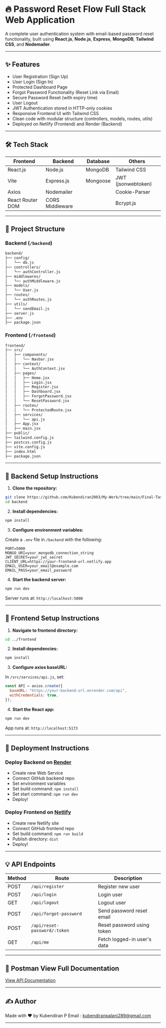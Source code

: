 # 🔥 Password Reset Flow Full Stack Web Application

A complete user authentication system with email-based password reset functionality, built using **React.js**, **Node.js**, **Express**, **MongoDB**, **Tailwind CSS**, and **Nodemailer**.

---

## ✨ Features

- User Registration (Sign Up)
- User Login (Sign In)
- Protected Dashboard Page
- Forgot Password Functionality (Reset Link via Email)
- Secure Password Reset (with expiry time)
- User Logout
- JWT Authentication stored in HTTP-only cookies
- Responsive Frontend UI with Tailwind CSS
- Clean code with modular structure (controllers, models, routes, utils)
- Deployed on Netlify (Frontend) and Render (Backend)

---

## 🛠 Tech Stack

| Frontend         | Backend         | Database | Others             |
| ---------------- | --------------- | -------- | ------------------ |
| React.js         | Node.js         | MongoDB  | Tailwind CSS       |
| Vite             | Express.js      | Mongoose | JWT (jsonwebtoken) |
| Axios            | Nodemailer      |          | Cookie-Parser      |
| React Router DOM | CORS Middleware |          | Bcrypt.js          |

---

## 📁 Project Structure

### Backend (`/backend`)

```bash
backend/
├── config/
│   └── db.js
├── controllers/
│   └── authController.js
├── middlewares/
│   └── authMiddleware.js
├── models/
│   └── User.js
├── routes/
│   └── authRoutes.js
├── utils/
│   └── sendEmail.js
├── server.js
├── .env
├── package.json
```

### Frontend (`/frontend`)

```bash
frontend/
├── src/
│   ├── components/
│   │   └── Navbar.jsx
│   ├── context/
│   │   └── AuthContext.jsx
│   ├── pages/
│   │   ├── Home.jsx
│   │   ├── Login.jsx
│   │   ├── Register.jsx
│   │   ├── Dashboard.jsx
│   │   ├── ForgotPassword.jsx
│   │   └── ResetPassword.jsx
│   ├── routes/
│   │   └── ProtectedRoute.jsx
│   ├── services/
│   │   └── api.js
│   ├── App.jsx
│   ├── main.jsx
├── public/
├── tailwind.config.js
├── postcss.config.js
├── vite.config.js
├── index.html
├── package.json
```

---

## 🔧 Backend Setup Instructions

1. **Clone the repository:**

```bash
git clone https://github.com/Kubendiran2003/My-Work/tree/main/Final-Task
cd backend
```

2. **Install dependencies:**

```bash
npm install
```

3. **Configure environment variables:**

Create a `.env` file in `/backend` with the following:

```env
PORT=5000
MONGO_URI=your_mongodb_connection_string
JWT_SECRET=your_jwt_secret
CLIENT_URL=https://your-frontend-url.netlify.app
EMAIL_USER=your_email@example.com
EMAIL_PASS=your_email_password
```

4. **Start the backend server:**

```bash
npm run dev
```

Server runs at: `http://localhost:5000`

---

## 🔧 Frontend Setup Instructions

1. **Navigate to frontend directory:**

```bash
cd ../frontend
```

2. **Install dependencies:**

```bash
npm install
```

3. **Configure axios baseURL:**

In `/src/services/api.js`, set:

```javascript
const API = axios.create({
  baseURL: "https://your-backend-url.onrender.com/api",
  withCredentials: true,
});
```

4. **Start the React app:**

```bash
npm run dev
```

App runs at: `http://localhost:5173`

---

## 🚀 Deployment Instructions

### Deploy Backend on [Render](https://render.com)

- Create new Web Service
- Connect GitHub backend repo
- Set environment variables
- Set build command: `npm install`
- Set start command: `npm run dev`
- Deploy!

### Deploy Frontend on [Netlify](https://netlify.com)

- Create new Netlify site
- Connect GitHub frontend repo
- Set build command: `npm run build`
- Publish directory: `dist`
- Deploy!

---

## 💡 API Endpoints

| Method | Route                        | Description                 |
| ------ | ---------------------------- | --------------------------- |
| POST   | `/api/register`              | Register new user           |
| POST   | `/api/login`                 | Login user                  |
| GET    | `/api/logout`                | Logout user                 |
| POST   | `/api/forgot-password`       | Send password reset email   |
| POST   | `/api/reset-password/:token` | Reset password using token  |
| GET    | `/api/me`                    | Fetch logged-in user's data |

---

## 📜 Postman View Full Documentation

[View API Documentation](https://documenter.getpostman.com/view/44150102/2sB2j1iYXi)

---

## ✍️ Author

Made with ❤️ by Kubendiran P
Email : kubendiranpalani289@gmail.com

---
